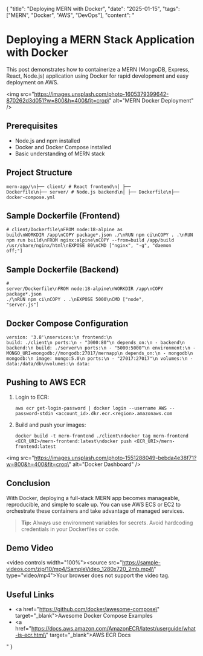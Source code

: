 {
  "title": "Deploying MERN with Docker",
  "date": "2025-01-15",
  "tags": ["MERN", "Docker", "AWS", "DevOps"],
  "content": "<h1>Deploying a MERN Stack Application with Docker</h1><p>This post demonstrates how to containerize a MERN (MongoDB, Express, React, Node.js) application using Docker for rapid development and easy deployment on AWS.</p><img src=\"https://images.unsplash.com/photo-1605379399642-870262d3d051?w=800&h=400&fit=crop\" alt=\"MERN Docker Deployment\" /><h2>Prerequisites</h2><ul><li>Node.js and npm installed</li><li>Docker and Docker Compose installed</li><li>Basic understanding of MERN stack</li></ul><h2>Project Structure</h2><pre><code>mern-app/\n├── client/          # React frontend\n│   ├── Dockerfile\n├── server/          # Node.js backend\n│   ├── Dockerfile\n├── docker-compose.yml</code></pre><h2>Sample Dockerfile (Frontend)</h2><pre><code># client/Dockerfile\nFROM node:18-alpine as build\nWORKDIR /app\nCOPY package*.json ./\nRUN npm ci\nCOPY . .\nRUN npm run build\nFROM nginx:alpine\nCOPY --from=build /app/build /usr/share/nginx/html\nEXPOSE 80\nCMD [\"nginx\", \"-g\", \"daemon off;\"]</code></pre><h2>Sample Dockerfile (Backend)</h2><pre><code># server/Dockerfile\nFROM node:18-alpine\nWORKDIR /app\nCOPY package*.json ./\nRUN npm ci\nCOPY . .\nEXPOSE 5000\nCMD [\"node\", \"server.js\"]</code></pre><h2>Docker Compose Configuration</h2><pre><code>version: '3.8'\nservices:\n  frontend:\n    build: ./client\n    ports:\n      - \"3000:80\"\n    depends_on:\n      - backend\n  backend:\n    build: ./server\n    ports:\n      - \"5000:5000\"\n    environment:\n      - MONGO_URI=mongodb://mongodb:27017/mernapp\n    depends_on:\n      - mongodb\n  mongodb:\n    image: mongo:5.0\n    ports:\n      - \"27017:27017\"\n    volumes:\n      - data:/data/db\nvolumes:\n  data:</code></pre><h2>Pushing to AWS ECR</h2><ol><li>
Login to ECR:
<pre><code>aws ecr get-login-password | docker login --username AWS --password-stdin &lt;account_id&gt;.dkr.ecr.&lt;region&gt;.amazonaws.com</code></pre></li><li>
Build and push your images:
<pre><code>docker build -t mern-frontend ./client\ndocker tag mern-frontend &lt;ECR_URI&gt;/mern-frontend:latest\ndocker push &lt;ECR_URI&gt;/mern-frontend:latest</code></pre></li></ol>
<img src=\"https://images.unsplash.com/photo-1551288049-bebda4e38f71?w=800&h=400&fit=crop\" alt=\"Docker Dashboard\" /><h2>Conclusion</h2><p>With Docker, deploying a full-stack MERN app becomes manageable, reproducible, and simple to scale up. You can use AWS ECS or EC2 to orchestrate these containers and take advantage of managed services.</p><blockquote><strong>Tip:</strong> Always use environment variables for secrets. Avoid hardcoding credentials in your Dockerfiles or code.</blockquote><h2>Demo Video</h2><video controls width=\"100%\"><source src=\"https://sample-videos.com/zip/10/mp4/SampleVideo_1280x720_2mb.mp4\" type=\"video/mp4\">Your browser does not support the video tag.</video><h2>Useful Links</h2><ul><li><a href=\"https://github.com/docker/awesome-compose\" target=\"_blank\">Awesome Docker Compose Examples</a></li><li><a href=\"https://docs.aws.amazon.com/AmazonECR/latest/userguide/what-is-ecr.html\" target=\"_blank\">AWS ECR Docs</a></li></ul>"
}
